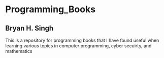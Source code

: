 # Programming_Books

## Bryan H. Singh

This is a repository for programming books that I have found useful when learning various topics in computer programming, cyber secuirty, and mathematics
